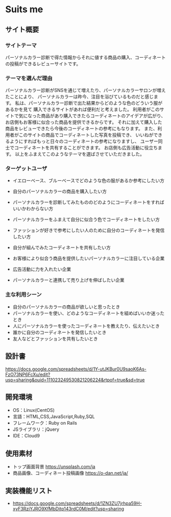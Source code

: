 # Suits me

## サイト概要
### サイトテーマ
パーソナルカラー診断で得た情報からそれに値する商品の購入、コーディネートの投稿ができるレビューサイトです。

### テーマを選んだ理由
パーソナルカラー診断がSNSを通じて増えたり、パーソナルカラーサロンが増えたことにより、
パーソナルカラーは昨今、注目を浴びているものだと感じます。
私は、パーソナルカラー診断で出た結果からどのような色のどういう服があるかを見て
購入できるサイトがあれば便利だと考えました。
利用者がこのサイトで気になった商品があり購入できたらコーディネートのアイデアが広がり、
お店側もお客様に似合った商品を提供できるからです。
それに加えて購入した商品をレビューできたら今後のコーディネートの参考にもなります。
また、利用者がこのサイトの商品でコーディネートした写真を投稿でき、
いいねができるようにすればもっと日々のコーディネートの参考になりますし、
ユーザー同士でコーディネートを共有することができます。
お店側も広告活動に役立ちます。
以上をふまえてこのようなテーマを選ばさせていただきました。

### ターゲットユーザ
- イエローベース、ブルーベースでどのような色の服があるか参考にしたい方
- 自分のパーソナルカラーの商品を購入したい方
- パーソナルカラーを診断してみたもののどのようにコーディネートをすればいいかわからない方
- パーソナルカラーをふまえて自分に似合う色でコーディネートをしたい方
- ファッションが好きで参考にしたい人のために自分のコーディネートを発信したい方
- 自分が組んでみたコーディネートを共有したい方

- お客様により似合う商品を提供したいパーソナルカラーに注目している企業
- 広告活動に力を入れたい企業
- パーソナルカラーと連携して売り上げを伸ばしたい企業

### 主な利用シーン
- 自分のパーソナルカラーの商品が欲しいと思ったとき
- パーソナルカラーを使い、どのようなコーディネートを組めばいいか迷ったとき
- 人にパーソナルカラーを使ったコーディネートを教えたり、伝えたいとき
- 誰かに自分のコーディネートを発信したいとき
- 友人などとファッションを共有したいとき

## 設計書
https://docs.google.com/spreadsheets/d/1Y-utJKBur0U9saoK6As-FzO73NP6FcXu/edit?usp=sharing&ouid=111023249530821206224&rtpof=true&sd=true

## 開発環境
- OS：Linux(CentOS)
- 言語：HTML,CSS,JavaScript,Ruby,SQL
- フレームワーク：Ruby on Rails
- JSライブラリ：jQuery
- IDE：Cloud9

## 使用素材
- トップ画面背景
https://unsplash.com/ja
- 商品画像、コーディネート投稿画像
https://o-dan.net/ja/

## 実装機能リスト
- https://docs.google.com/spreadsheets/d/1ZN3ZU7jrhpa59H-xyF3RziYJRO9XfMbDitp143rdC0M/edit?usp=sharing